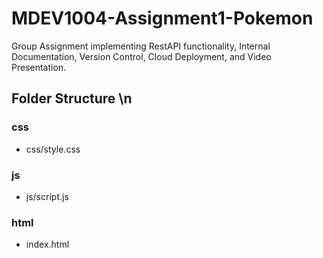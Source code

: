 # MDEV1004-Assignment1-Pokemon

Group Assignment implementing RestAPI functionality, Internal Documentation, Version Control, Cloud Deployment, and Video Presentation.

## Folder Structure \n

### css

- css/style.css

### js

- js/script.js

### html

- index.html
